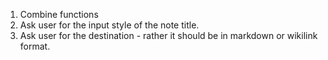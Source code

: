 1. Combine functions
2. Ask user for the input style of the note title.
3. Ask user for the destination - rather it should be in markdown or wikilink format.
